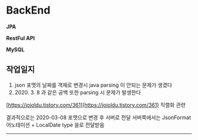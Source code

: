 # BackEnd
**JPA**

**RestFul API**

**MySQL**

## 작업일지

1. json 포맷의 날짜를 객체로 변경시 java parsing 이 안되는 문제가 생겼다
2. 2020\. 3. 8 과 같은 공백 또한 parsing 시 문제가 발생한다 

[https://jojoldu.tistory.com/361](https://jojoldu.tistory.com/361) 직렬화 관련 

결과적으로는 2020-03-08 포맷으로 변경 후 서버로 전달
서버쪽에서는 JsonFormat 어노테이션 + LocalDate type 을로 전달받음

------




<!--stackedit_data:
eyJoaXN0b3J5IjpbLTE3MzUwODc5MjAsLTY2MjI1MjY5MywtMj
EwODcwNTc0NSwtMjA4ODc0NjYxMl19
-->